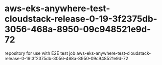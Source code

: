 # aws-eks-anywhere-test-cloudstack-release-0-19-3f2375db-3056-468a-8950-09c948521e9d-72
repository for use with E2E test job aws-eks-anywhere-test-cloudstack-release-0-19:3f2375db-3056-468a-8950-09c948521e9d-72

